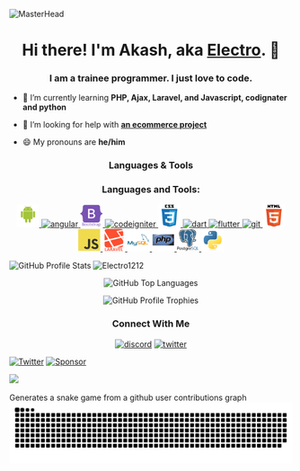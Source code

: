 ![MasterHead](https://1.bp.blogspot.com/-7A4WynwLsMw/XbBpCXG8fHI/AAAAAAAAMt4/uOa1bpLskYgrwGbllhSu2SDj_Mig8SXJQCLcBGAsYHQ/s1600/2000_600px.gif)

<h1 align="center">Hi there! I'm Akash, aka <a href="https://github.com/Electro1212">Electro</a>. 👋</h1>
<h3 align="center">I am a trainee programmer. I just love to code.</h3>

- 🌱 I’m currently learning **PHP, Ajax, Laravel, and Javascript, codignater and python**

- 🤝 I’m looking for help with **[an ecommerce project](https://github.com/Electro1212/Ecommerce-1st-Project)**

- 😄 My pronouns are **he/him**


<h3 align="center">Languages & Tools</h3>

<h3 align="center">Languages and Tools:</h3>
<p align="center"> <a href="https://developer.android.com" target="_blank" rel="noreferrer"> <img src="https://raw.githubusercontent.com/devicons/devicon/master/icons/android/android-original-wordmark.svg" alt="android" width="40" height="40"/> </a> <a href="https://angular.io" target="_blank" rel="noreferrer"> <img src="https://angular.io/assets/images/logos/angular/angular.svg" alt="angular" width="40" height="40"/> </a> <a href="https://getbootstrap.com" target="_blank" rel="noreferrer"> <img src="https://raw.githubusercontent.com/devicons/devicon/master/icons/bootstrap/bootstrap-plain-wordmark.svg" alt="bootstrap" width="40" height="40"/> </a> <a href="https://codeigniter.com" target="_blank" rel="noreferrer"> <img src="https://cdn.worldvectorlogo.com/logos/codeigniter.svg" alt="codeigniter" width="40" height="40"/> </a> <a href="https://www.w3schools.com/css/" target="_blank" rel="noreferrer"> <img src="https://raw.githubusercontent.com/devicons/devicon/master/icons/css3/css3-original-wordmark.svg" alt="css3" width="40" height="40"/> </a> <a href="https://dart.dev" target="_blank" rel="noreferrer"> <img src="https://www.vectorlogo.zone/logos/dartlang/dartlang-icon.svg" alt="dart" width="40" height="40"/> </a> <a href="https://flutter.dev" target="_blank" rel="noreferrer"> <img src="https://www.vectorlogo.zone/logos/flutterio/flutterio-icon.svg" alt="flutter" width="40" height="40"/> </a> <a href="https://git-scm.com/" target="_blank" rel="noreferrer"> <img src="https://www.vectorlogo.zone/logos/git-scm/git-scm-icon.svg" alt="git" width="40" height="40"/> </a> <a href="https://www.w3.org/html/" target="_blank" rel="noreferrer"> <img src="https://raw.githubusercontent.com/devicons/devicon/master/icons/html5/html5-original-wordmark.svg" alt="html5" width="40" height="40"/> </a> <a href="https://developer.mozilla.org/en-US/docs/Web/JavaScript" target="_blank" rel="noreferrer"> <img src="https://raw.githubusercontent.com/devicons/devicon/master/icons/javascript/javascript-original.svg" alt="javascript" width="40" height="40"/> </a> <a href="https://laravel.com/" target="_blank" rel="noreferrer"> <img src="https://raw.githubusercontent.com/devicons/devicon/master/icons/laravel/laravel-plain-wordmark.svg" alt="laravel" width="40" height="40"/> </a> <a href="https://www.mysql.com/" target="_blank" rel="noreferrer"> <img src="https://raw.githubusercontent.com/devicons/devicon/master/icons/mysql/mysql-original-wordmark.svg" alt="mysql" width="40" height="40"/> </a> <a href="https://www.php.net" target="_blank" rel="noreferrer"> <img src="https://raw.githubusercontent.com/devicons/devicon/master/icons/php/php-original.svg" alt="php" width="40" height="40"/> </a> <a href="https://www.postgresql.org" target="_blank" rel="noreferrer"> <img src="https://raw.githubusercontent.com/devicons/devicon/master/icons/postgresql/postgresql-original-wordmark.svg" alt="postgresql" width="40" height="40"/> </a> <a href="https://www.python.org" target="_blank" rel="noreferrer"> <img src="https://raw.githubusercontent.com/devicons/devicon/master/icons/python/python-original.svg" alt="python" width="40" height="40"/> </a> </p>

<p align="left">
 <img src="https://github-readme-stats.vercel.app/api?username=Electro1212&show_icons=true&count_private=true" alt="GitHub Profile Stats"/>
 <img src="https://github-readme-streak-stats.herokuapp.com/?user=Electro1212&" alt="Electro1212" />
</p>

<p align="center">
  <img src="https://github-readme-stats.vercel.app/api/top-langs/?username=Electro1212&layout=compact&card_width=445" alt="GitHub Top Languages"/>
</p>

<p align="center">
  <img src="https://github-profile-trophy.vercel.app/?username=Electro1212&column=4" alt="GitHub Profile Trophies">
</p>

<h3 align="center">Connect With Me</h3>

<p align="center">
<a href="https://top.gg/servers/299308204393889802" target="blank"><img align="center" src="https://simpleicons.org/icons/discord.svg" alt="discord" height="30" width="30"/></a>
<a href="https://twitter.com/AkashElectro" target="blank"><img align="center" src="https://simpleicons.org/icons/twitter.svg" alt="twitter" height="30" width="30"/></a>


[![Twitter](https://img.shields.io/twitter/follow/AkashElectro?label=Twitter&logo=twitter&style=flat-square)](https://twitter.com/Ravendwyr)
[![Sponsor](https://img.shields.io/github/sponsors/Electro1212?label=Sponsors&logo=github+sponsors&style=flat-square)](https://github.com/sponsors/Ravendwyr)

![](https://komarev.com/ghpvc/?username=Electro1212&label=Profile+Views&style=flat-square)

Generates a snake game from a github user contributions graph
![](https://github.com/Platane/snk/raw/output/github-contribution-grid-snake.svg)
